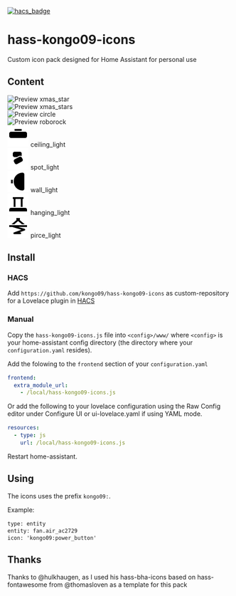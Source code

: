 [![hacs_badge](https://img.shields.io/badge/HACS-Custom-orange.svg)](https://github.com/custom-components/hacs)

# hass-kongo09-icons

Custom icon pack designed for Home Assistant for personal use

## Content

![Preview](./svg/xmas_star.svg) xmas_star<br />
![Preview](./svg/xmas_stars.svg) xmas_stars<br />
![Preview](./svg/circle.svg) circle<br />
![Preview](./svg/roborock.svg) roborock<br />
![Preview](./svg/ceiling_light.svg) ceiling_light<br />
![Preview](./svg/spot_light.svg) spot_light<br />
![Preview](./svg/wall_light.svg) wall_light<br />
![Preview](./svg/hanging_light.svg) hanging_light<br />
![Preview](./svg/pirce_light.svg) pirce_light<br />

## Install

### HACS
Add `https://github.com/kongo09/hass-kongo09-icons` as custom-repository for a Lovelace plugin in [HACS](https://hacs.xyz/docs/faq/custom_repositories/)

### Manual
Copy the `hass-kongo09-icons.js` file into `<config>/www/` where `<config>` is your home-assistant config directory (the directory where your `configuration.yaml` resides).

Add the folowing to the `frontend` section of your `configuration.yaml`

```yaml
frontend:
  extra_module_url:
    - /local/hass-kongo09-icons.js
```

Or add the following to your lovelace configuration using the Raw Config editor under Configure UI or ui-lovelace.yaml if using YAML mode.

```yaml
resources:
  - type: js
    url: /local/hass-kongo09-icons.js
```

Restart home-assistant.

## Using
The icons uses the prefix `kongo09:`.

Example:

```
type: entity
entity: fan.air_ac2729
icon: 'kongo09:power_button'
```

## Thanks
Thanks to @hulkhaugen, as I used his hass-bha-icons based on hass-fontawesome from @thomasloven as a template for this pack
